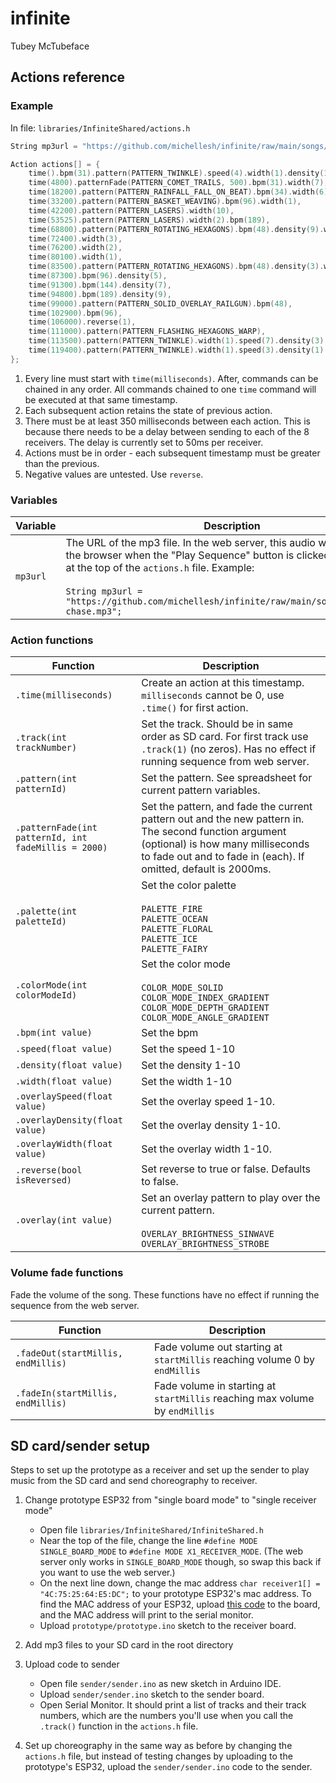 # infinite

Tubey McTubeface

## Actions reference

### Example

In file: `libraries/InfiniteShared/actions.h`

```cpp
String mp3url = "https://github.com/michellesh/infinite/raw/main/songs/cornfield-chase.mp3";

Action actions[] = {
    time().bpm(31).pattern(PATTERN_TWINKLE).speed(4).width(1).density(1),
    time(4800).patternFade(PATTERN_COMET_TRAILS, 500).bpm(31).width(7),
    time(18200).pattern(PATTERN_RAINFALL_FALL_ON_BEAT).bpm(34).width(6),
    time(33200).pattern(PATTERN_BASKET_WEAVING).bpm(96).width(1),
    time(42200).pattern(PATTERN_LASERS).width(10),
    time(53525).pattern(PATTERN_LASERS).width(2).bpm(189),
    time(68800).pattern(PATTERN_ROTATING_HEXAGONS).bpm(48).density(9).width(4),
    time(72400).width(3),
    time(76200).width(2),
    time(80100).width(1),
    time(83500).pattern(PATTERN_ROTATING_HEXAGONS).bpm(48).density(3).width(9),
    time(87300).bpm(96).density(5),
    time(91300).bpm(144).density(7),
    time(94800).bpm(189).density(9),
    time(99000).pattern(PATTERN_SOLID_OVERLAY_RAILGUN).bpm(48),
    time(102900).bpm(96),
    time(106000).reverse(1),
    time(111000).pattern(PATTERN_FLASHING_HEXAGONS_WARP),
    time(113500).pattern(PATTERN_TWINKLE).width(1).speed(7).density(3).overlay(OVERLAY_BRIGHTNESS_SINWAVE).bpm(96),
    time(119400).pattern(PATTERN_TWINKLE).width(1).speed(3).density(1).overlay(0)
};
```

1. Every line must start with `time(milliseconds)`. After, commands can be chained in any order. All commands chained to one `time` command will be executed at that same timestamp.
2. Each subsequent action retains the state of previous action.
3. There must be at least 350 milliseconds between each action. This is because there needs to be a delay between sending to each of the 8 receivers. The delay is currently set to 50ms per receiver.
4. Actions must be in order - each subsequent timestamp must be greater than the previous.
5. Negative values are untested. Use `reverse`.

### Variables

| Variable | Description |
| -------- | ----------- |
| `mp3url` | The URL of the mp3 file. In the web server, this audio will play from the browser when the "Play Sequence" button is clicked. Include this at the top of the `actions.h` file. Example:<br></br>```String mp3url = "https://github.com/michellesh/infinite/raw/main/songs/cornfield-chase.mp3";``` |


### Action functions

| Function | Description |
| -------- | ----------- |
| `.time(milliseconds)` | Create an action at this timestamp. `milliseconds` cannot be 0, use `.time()` for first action. |
| `.track(int trackNumber)` | Set the track. Should be in same order as SD card. For first track use `.track(1)` (no zeros). Has no effect if running sequence from web server. |
| `.pattern(int patternId)`  | Set the pattern. See spreadsheet for current pattern variables. |
| `.patternFade(int patternId, int fadeMillis = 2000)`  | Set the pattern, and fade the current pattern out and the new pattern in. The second function argument (optional) is how many milliseconds to fade out and to fade in (each). If omitted, default is 2000ms. |
| `.palette(int paletteId)` | Set the color palette<br><br>`PALETTE_FIRE`<br>`PALETTE_OCEAN`<br>`PALETTE_FLORAL`<br>`PALETTE_ICE`<br>`PALETTE_FAIRY` |
| `.colorMode(int colorModeId)` | Set the color mode<br><br>`COLOR_MODE_SOLID`<br>`COLOR_MODE_INDEX_GRADIENT`<br>`COLOR_MODE_DEPTH_GRADIENT`<br>`COLOR_MODE_ANGLE_GRADIENT` |
| `.bpm(int value)` | Set the bpm |
| `.speed(float value)` | Set the speed 1-10 |
| `.density(float value)` | Set the density 1-10 |
| `.width(float value)` | Set the width 1-10 |
| `.overlaySpeed(float value)` | Set the overlay speed 1-10. |
| `.overlayDensity(float value)` | Set the overlay density 1-10. |
| `.overlayWidth(float value)` | Set the overlay width 1-10. |
| `.reverse(bool isReversed)` | Set reverse to true or false. Defaults to false. |
| `.overlay(int value)` | Set an overlay pattern to play over the current pattern.<br><br>`OVERLAY_BRIGHTNESS_SINWAVE`<br>`OVERLAY_BRIGHTNESS_STROBE` |

### Volume fade functions

Fade the volume of the song. These functions have no effect if running the sequence from the web server.

| Function | Description |
| -------- | ----------- |
| `.fadeOut(startMillis, endMillis)` | Fade volume out starting at `startMillis` reaching volume 0 by `endMillis` |
| `.fadeIn(startMillis, endMillis)` | Fade volume in starting at `startMillis` reaching max volume by `endMillis` |


## SD card/sender setup

Steps to set up the prototype as a receiver and set up the sender to play music from the SD card and send choreography to receiver.

1. Change prototype ESP32 from "single board mode" to "single receiver mode"

   - Open file `libraries/InfiniteShared/InfiniteShared.h`
   - Near the top of the file, change the line `#define MODE SINGLE_BOARD_MODE` to `#define MODE X1_RECEIVER_MODE`. (The web server only works in `SINGLE_BOARD_MODE` though, so swap this back if you want to use the web server.)
   - On the next line down, change the mac address `char receiver1[] = "4C:75:25:64:E5:DC";` to your prototype ESP32's mac address. To find the MAC address of your ESP32, upload [this code](https://github.com/michellesh/test-leds/blob/main/mac-address/mac-address.ino) to the board, and the MAC address will print to the serial monitor.
   - Upload `prototype/prototype.ino` sketch to the receiver board.

2. Add mp3 files to your SD card in the root directory

3. Upload code to sender

   - Open file `sender/sender.ino` as new sketch in Arduino IDE.
   - Upload `sender/sender.ino` sketch to the sender board.
   - Open Serial Monitor. It should print a list of tracks and their track numbers, which are the numbers you'll use when you call the `.track()` function in the `actions.h` file.

4. Set up choreography in the same way as before by changing the `actions.h` file, but instead of testing changes by uploading to the prototype's ESP32, upload the `sender/sender.ino` code to the sender.
